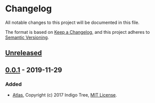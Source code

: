 # Changelog
All notable changes to this project will be documented in this file.

The format is based on [Keep a Changelog](https://keepachangelog.com/en/1.0.0/),
and this project adheres to [Semantic Versioning](https://semver.org/spec/v2.0.0.html).

## [Unreleased]

## [0.0.1] - 2019-11-29
### Added
- [Atlas](https://github.com/indigotree/atlas), Copyright (c) 2017 Indigo Tree, [MIT License](https://github.com/indigotree/atlas/blob/master/LICENSE).

[Unreleased]: https://github.com/h-enk/hyas/compare/v0.0.1...HEAD
[0.0.1]: https://github.com/h-enk/hyas/releases/tag/v0.0.1